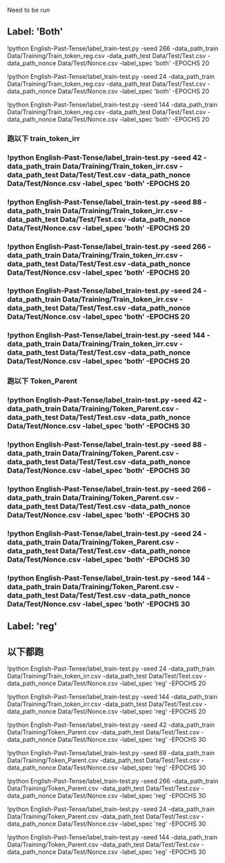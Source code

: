 Need to be run

## Label: 'Both'

!python English-Past-Tense/label_train-test.py -seed 266 -data_path_train Data/Training/Train_token_reg.csv -data_path_test Data/Test/Test.csv -data_path_nonce Data/Test/Nonce.csv -label_spec 'both' -EPOCHS 20

!python English-Past-Tense/label_train-test.py -seed 24 -data_path_train Data/Training/Train_token_reg.csv -data_path_test Data/Test/Test.csv -data_path_nonce Data/Test/Nonce.csv -label_spec 'both' -EPOCHS 20

!python English-Past-Tense/label_train-test.py -seed 144 -data_path_train Data/Training/Train_token_reg.csv -data_path_test Data/Test/Test.csv -data_path_nonce Data/Test/Nonce.csv -label_spec 'both' -EPOCHS 20

### 跑以下 train_token_irr

### !python English-Past-Tense/label_train-test.py -seed 42 -data_path_train Data/Training/Train_token_irr.csv -data_path_test Data/Test/Test.csv -data_path_nonce Data/Test/Nonce.csv -label_spec 'both' -EPOCHS 20

### !python English-Past-Tense/label_train-test.py -seed 88 -data_path_train Data/Training/Train_token_irr.csv -data_path_test Data/Test/Test.csv -data_path_nonce Data/Test/Nonce.csv -label_spec 'both' -EPOCHS 20

### !python English-Past-Tense/label_train-test.py -seed 266 -data_path_train Data/Training/Train_token_irr.csv -data_path_test Data/Test/Test.csv -data_path_nonce Data/Test/Nonce.csv -label_spec 'both' -EPOCHS 20

### !python English-Past-Tense/label_train-test.py -seed 24 -data_path_train Data/Training/Train_token_irr.csv -data_path_test Data/Test/Test.csv -data_path_nonce Data/Test/Nonce.csv -label_spec 'both' -EPOCHS 20

### !python English-Past-Tense/label_train-test.py -seed 144 -data_path_train Data/Training/Train_token_irr.csv -data_path_test Data/Test/Test.csv -data_path_nonce Data/Test/Nonce.csv -label_spec 'both' -EPOCHS 20

### 跑以下 Token_Parent

### !python English-Past-Tense/label_train-test.py -seed 42 -data_path_train Data/Training/Token_Parent.csv -data_path_test Data/Test/Test.csv -data_path_nonce Data/Test/Nonce.csv -label_spec 'both' -EPOCHS 30

### !python English-Past-Tense/label_train-test.py -seed 88 -data_path_train Data/Training/Token_Parent.csv -data_path_test Data/Test/Test.csv -data_path_nonce Data/Test/Nonce.csv -label_spec 'both' -EPOCHS 30

### !python English-Past-Tense/label_train-test.py -seed 266 -data_path_train Data/Training/Token_Parent.csv -data_path_test Data/Test/Test.csv -data_path_nonce Data/Test/Nonce.csv -label_spec 'both' -EPOCHS 30

### !python English-Past-Tense/label_train-test.py -seed 24 -data_path_train Data/Training/Token_Parent.csv -data_path_test Data/Test/Test.csv -data_path_nonce Data/Test/Nonce.csv -label_spec 'both' -EPOCHS 30

### !python English-Past-Tense/label_train-test.py -seed 144 -data_path_train Data/Training/Token_Parent.csv -data_path_test Data/Test/Test.csv -data_path_nonce Data/Test/Nonce.csv -label_spec 'both' -EPOCHS 30

## Label: 'reg'

## 以下都跑

!python English-Past-Tense/label_train-test.py -seed 24 -data_path_train Data/Training/Train_token_irr.csv -data_path_test Data/Test/Test.csv -data_path_nonce Data/Test/Nonce.csv -label_spec 'reg' -EPOCHS 20

!python English-Past-Tense/label_train-test.py -seed 144 -data_path_train Data/Training/Train_token_irr.csv -data_path_test Data/Test/Test.csv -data_path_nonce Data/Test/Nonce.csv -label_spec 'reg' -EPOCHS 20

!python English-Past-Tense/label_train-test.py -seed 42 -data_path_train Data/Training/Token_Parent.csv -data_path_test Data/Test/Test.csv -data_path_nonce Data/Test/Nonce.csv -label_spec 'reg' -EPOCHS 30

!python English-Past-Tense/label_train-test.py -seed 88 -data_path_train Data/Training/Token_Parent.csv -data_path_test Data/Test/Test.csv -data_path_nonce Data/Test/Nonce.csv -label_spec 'reg' -EPOCHS 30

!python English-Past-Tense/label_train-test.py -seed 266 -data_path_train Data/Training/Token_Parent.csv -data_path_test Data/Test/Test.csv -data_path_nonce Data/Test/Nonce.csv -label_spec 'reg' -EPOCHS 30

!python English-Past-Tense/label_train-test.py -seed 24 -data_path_train Data/Training/Token_Parent.csv -data_path_test Data/Test/Test.csv -data_path_nonce Data/Test/Nonce.csv -label_spec 'reg' -EPOCHS 30

!python English-Past-Tense/label_train-test.py -seed 144 -data_path_train Data/Training/Token_Parent.csv -data_path_test Data/Test/Test.csv -data_path_nonce Data/Test/Nonce.csv -label_spec 'reg' -EPOCHS 30

